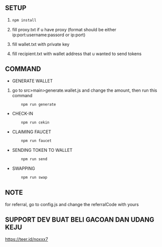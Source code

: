 ## SETUP

1. ```bash
   npm install
   ```
2. fill proxy.txt if u have proxy (format should be either ip:port:username:passord or ip:port)

3. fill wallet.txt with private key

4. fill recipient.txt with wallet address that u wanted to send tokens

## COMMAND

- GENERATE WALLET

1. go to src>main>generate.wallet.js and change the amount, then run this command
   ```bash
       npm run generate
   ```

- CHECK-IN

  ```bash
      npm run cekin
  ```

- CLAIMING FAUCET

  ```bash
      npm run faucet
  ```

- SENDING TOKEN TO WALLET

  ```bash
      npm run send
  ```

- SWAPPING
  ```bash
      npm run swap
  ```

## NOTE

for referral, go to config.js and change the referralCode with yours

## SUPPORT DEV BUAT BELI GACOAN DAN UDANG KEJU

https://teer.id/noxxx7

